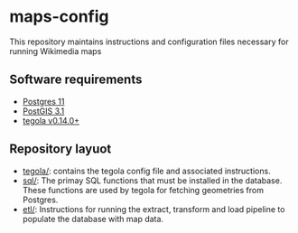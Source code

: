 # maps-config

This repository maintains instructions and configuration files necessary for running Wikimedia maps

## Software requirements

- [Postgres 11](https://www.postgresql.org/)
- [PostGIS 3.1](https://postgis.net/)
- [tegola v0.14.0+](https://github.com/go-spatial/tegola/releases)

## Repository layuot

* [tegola/](tegola/): contains the tegola config file and associated instructions.
* [sql/](sql/): The primay SQL functions that must be installed in the database. These functions are used by tegola for fetching geometries from Postgres.
* [etl/](etl): Instructions for running the extract, transform and load pipeline to populate the database with map data.
